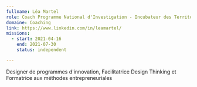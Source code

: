 ```yaml
---
fullname: Léa Martel
role: Coach Programme National d'Investigation - Incubateur des Territoires
domaine: Coaching
link: https://www.linkedin.com/in/leamartel/
missions:
  - start: 2021-04-16
    end: 2021-07-30
    status: independent

---
```


Designer de programmes d'innovation, Facilitatrice Design Thinking et Formatrice aux méthodes entrepreneuriales
